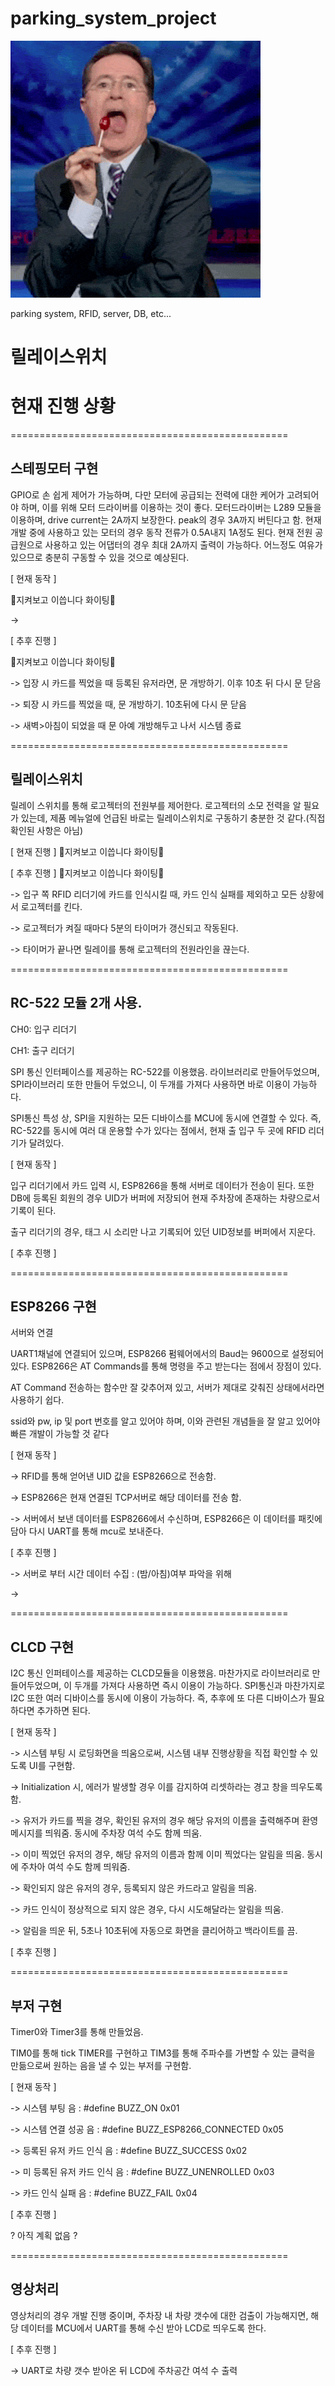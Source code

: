 # parking_system_project
![](놀릴때.gif)

parking system, RFID, server, DB, etc...

# 릴레이스위치


# 현재 진행 상황
================================================


스테핑모터 구현
------------------------------------------------
GPIO로 손 쉽게 제어가 가능하며, 다만 모터에 공급되는 전력에 대한 케어가 고려되어야 하며, 이를 위해 모터 드라이버를 이용하는 것이 좋다.
모터드라이버는 L289 모듈을 이용하며, drive current는 2A까지 보장한다. peak의 경우 3A까지 버틴다고 함.
현재 개발 중에 사용하고 있는 모터의 경우 동작 전류가 0.5A내지 1A정도 된다.
현재 전원 공급원으로 사용하고 있는 어댑터의 경우 최대 2A까지 출력이 가능하다. 어느정도 여유가 있으므로 충분히 구동할 수 있을 것으로 예상된다.



[ 현재 동작 ] 

👀지켜보고 이씁니다 화이팅👀

-> 


[ 추후 진행 ] 

👀지켜보고 이씁니다 화이팅👀

-> 입장 시 카드를 찍었을 때 등록된 유저라면, 문 개방하기. 이후 10초 뒤 다시 문 닫음

-> 퇴장 시 카드를 찍었을 때, 문 개방하기. 10초뒤에 다시 문 닫음

-> 새벽>아침이 되었을 때 문 아예 개방해두고 나서 시스템 종료



================================================

릴레이스위치
------------------------------------------------

릴레이 스위치를 통해 로고젝터의 전원부를 제어한다.
로고젝터의 소모 전력을 알 필요가 있는데, 제품 메뉴얼에 언급된 바로는 릴레이스위치로 구동하기 충분한 것 같다.(직접 확인된 사항은 아님)

[ 현재 진행 ]
👀지켜보고 이씁니다 화이팅👀



[ 추후 진행 ]
👀지켜보고 이씁니다 화이팅👀

-> 입구 쪽 RFID 리더기에 카드를 인식시킬 때, 카드 인식 실패를 제외하고 모든 상황에서 로고젝터를 킨다.

-> 로고젝터가 켜질 때마다 5분의 타이머가 갱신되고 작동된다.

-> 타이머가 끝나면 릴레이를 통해 로고젝터의 전원라인을 끊는다.





================================================

RC-522 모듈 2개 사용.
------------------------------------------------
CH0: 입구 리더기

CH1: 출구 리더기

SPI 통신 인터페이스를 제공하는 RC-522를 이용했음. 라이브러리로 만들어두었으며, SPI라이브러리 또한 만들어 두었으니, 이 두개를 가져다 사용하면 바로 이용이 가능하다.

SPI통신 특성 상, SPI을 지원하는 모든 디바이스를 MCU에 동시에 연결할 수 있다. 즉, RC-522를 동시에 여러 대 운용할 수가 있다는 점에서, 현재 출 입구 두 곳에 RFID 리더기가 달려있다.


[ 현재 동작 ]

입구 리더기에서 카드 입력 시, ESP8266을 통해 서버로 데이터가 전송이 된다. 또한 DB에 등록된 회원의 경우 UID가 버퍼에 저장되어 
현재 주차장에 존재하는 차량으로서 기록이 된다.

출구 리더기의 경우, 태그 시 소리만 나고 기록되어 있던 UID정보를 버퍼에서 지운다.


[ 추후 진행 ]



================================================

ESP8266 구현
------------------------------------------------
서버와 연결

UART1채널에 연결되어 있으며, ESP8266 펌웨어에서의 Baud는 9600으로 설정되어 있다. ESP8266은 AT Commands를 통해 명령을 주고 받는다는 점에서 장점이 있다. 

AT Command 전송하는 함수만 잘 갖추어져 있고, 서버가 제대로 갖춰진 상태에서라면 사용하기 쉽다.

ssid와 pw, ip 및 port 번호를 알고 있어야 하며, 이와 관련된 개념들을 잘 알고 있어야 빠른 개발이 가능할 것 같다

[ 현재 동작 ]

-> RFID를 통해 얻어낸 UID 값을 ESP8266으로 전송함. 

-> ESP8266은 현재 연결된 TCP서버로 해당 데이터를 전송 함.

-> 서버에서 보낸 데이터를 ESP8266에서 수신하며, ESP8266은 이 데이터를 패킷에 담아 다시 UART를 통해 mcu로 보내준다.


[ 추후 진행 ]

-> 서버로 부터 시간 데이터 수집 : (밤/아침)여부 파악을 위해

-> 



================================================

CLCD 구현
------------------------------------------------

I2C 통신 인퍼테이스를 제공하는 CLCD모듈을 이용했음. 마찬가지로 라이브러리로 만들어두었으며, 이 두개를 가져다 사용하면 즉시 이용이 가능하다. 
SPI통신과 마찬가지로 I2C 또한 여러 디바이스를 동시에 이용이 가능하다. 즉, 추후에 또 다른 디바이스가 필요하다면 추가하면 된다.

[ 현재 동작 ] 

-> 시스템 부팅 시 로딩화면을 띄움으로써, 시스템 내부 진행상황을 직접 확인할 수 있도록 UI를 구현함.

-> Initialization 시, 에러가 발생할 경우 이를 감지하여 리셋하라는 경고 창을 띄우도록 함.

-> 유저가 카드를 찍을 경우, 확인된 유저의 경우 해당 유저의 이름을 출력해주며 환영 메시지를 띄워줌. 동시에 주차장 여석 수도 함께 띄움.

-> 이미 찍었던 유저의 경우, 해당 유저의 이름과 함께 이미 찍었다는 알림을 띄움. 동시에 주차아 여석 수도 함께 띄워줌.

-> 확인되지 않은 유저의 경우, 등록되지 않은 카드라고 알림을 띄움.

-> 카드 인식이 정상적으로 되지 않은 경우, 다시 시도해달라는 알림을 띄움. 

-> 알림을 띄운 뒤, 5초나 10초뒤에 자동으로 화면을 클리어하고 백라이트를 끔.


[ 추후 진행 ]

================================================

부저 구현
------------------------------------------------
Timer0와 Timer3를 통해 만들었음.

TIM0를 통해 tick TIMER를 구현하고 TIM3를 통해 주파수를 가변할 수 있는 클럭을 만듦으로써 원하는 음을 낼 수 있는 부저를 구현함.


[ 현재 동작 ]

-> 시스템 부팅 음 : #define BUZZ_ON 0x01

-> 시스템 연결 성공 음 : #define BUZZ_ESP8266_CONNECTED 0x05

-> 등록된 유저 카드 인식 음 : #define BUZZ_SUCCESS 0x02

-> 미 등록된 유저 카드 인식 음 : #define BUZZ_UNENROLLED 0x03

-> 카드 인식 실패 음 : #define BUZZ_FAIL 0x04


[ 추후 진행 ] 

? 아직 계획 없음 ? 




================================================

영상처리 
------------------------------------------------
영상처리의 경우 개발 진행 중이며, 주차장 내 차량 갯수에 대한 검출이 가능해지면, 해당 데이터를 MCU에서 UART를 통해 수신 받아 LCD로 띄우도록 한다.

[ 추후 진행 ] 

-> UART로 차량 갯수 받아온 뒤 LCD에 주차공간 여석 수 출력
